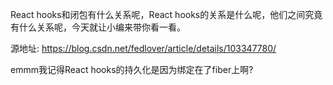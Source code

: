React hooks和闭包有什么关系呢，React hooks的关系是什么呢，他们之间究竟有什么关系呢，今天就让小编来带你看一看。

源地址:
https://blog.csdn.net/fedlover/article/details/103347780/ 


emmm我记得React hooks的持久化是因为绑定在了fiber上啊?